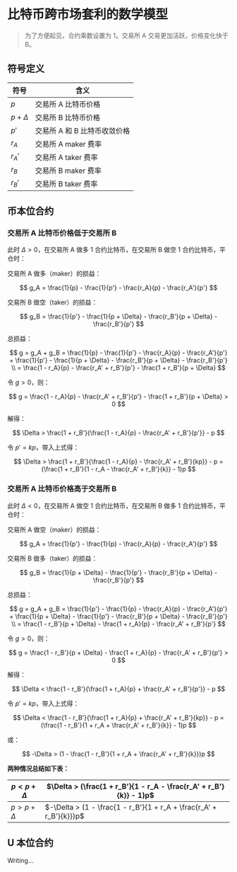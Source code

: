 # 比特币跨市场套利的数学模型

> 为了方便起见，合约乘数设置为 1。交易所 A 交易更加活跃，价格变化快于 B。

## 符号定义

| 符号         | 含义                         |
| ------------ | ---------------------------- |
| $p$          | 交易所 A 比特币价格          |
| $p + \Delta$ | 交易所 B 比特币价格          |
| $p'$         | 交易所 A 和 B 比特币收敛价格 |
| $r_A$        | 交易所 A maker 费率          |
| $r_A'$       | 交易所 A taker 费率          |
| $r_B$        | 交易所 B maker 费率          |
| $r_B'$       | 交易所 B taker 费率          |

## 币本位合约

### 交易所 A 比特币价格低于交易所 B

此时 $\Delta > 0$，在交易所 A 做多 1 合约比特币，在交易所 B 做空 1 合约比特币，平仓时：

交易所 A 做多（maker）的损益：

$$
g_A = \frac{1}{p} - \frac{1}{p'} - \frac{r_A}{p} - \frac{r_A'}{p'}
$$

交易所 B 做空（taker）的损益：

$$
g_B = \frac{1}{p'} - \frac{1}{p + \Delta} - \frac{r_B'}{p + \Delta} - \frac{r_B'}{p'}
$$

总损益：

$$
g = g_A + g_B = \frac{1}{p} - \frac{1}{p'} - \frac{r_A}{p} - \frac{r_A'}{p'} + \frac{1}{p'} - \frac{1}{p + \Delta} - \frac{r_B'}{p + \Delta} - \frac{r_B'}{p'} \\ = \frac{1 - r_A}{p} - \frac{r_A' + r_B'}{p'} - \frac{1 + r_B'}{p + \Delta}
$$

令 $g > 0$，则：

$$
g = \frac{1 - r_A}{p} - \frac{r_A' + r_B'}{p'} - \frac{1 + r_B'}{p + \Delta} > 0
$$

解得：

$$
\Delta > \frac{1 + r_B'}{\frac{1 - r_A}{p} - \frac{r_A' + r_B'}{p'}} - p
$$

令 $p' = kp$，带入上式得：

$$
\Delta > \frac{1 + r_B'}{\frac{1 - r_A}{p} - \frac{r_A' + r_B'}{kp}} - p = (\frac{1 + r_B'}{1 - r_A - \frac{r_A' + r_B'}{k}} - 1)p
$$

### 交易所 A 比特币价格高于交易所 B

此时 $\Delta < 0$，在交易所 A 做空 1 合约比特币，在交易所 B 做多 1 合约比特币，平仓时：

交易所 A 做空（maker）的损益：

$$
g_A = \frac{1}{p'} - \frac{1}{p} - \frac{r_A}{p} - \frac{r_A'}{p'}
$$

交易所 B 做多（taker）的损益：

$$
g_B = \frac{1}{p + \Delta} - \frac{1}{p'} - \frac{r_B'}{p + \Delta} - \frac{r_B'}{p'}
$$

总损益：

$$
g = g_A + g_B = \frac{1}{p'} - \frac{1}{p} - \frac{r_A}{p} - \frac{r_A'}{p'} + \frac{1}{p + \Delta} - \frac{1}{p'} - \frac{r_B'}{p + \Delta} - \frac{r_B'}{p'} \\ = \frac{1 - r_B'}{p + \Delta} - \frac{1 + r_A}{p} - \frac{r_A' + r_B'}{p'}
$$

令 $g > 0$，则：

$$
g = \frac{1 - r_B'}{p + \Delta} - \frac{1 + r_A}{p} - \frac{r_A' + r_B'}{p'} > 0
$$

解得：

$$
\Delta < \frac{1 - r_B'}{\frac{1 + r_A}{p} + \frac{r_A' + r_B'}{p'}} - p
$$

令 $p' = kp$，带入上式得：

$$
\Delta < \frac{1 - r_B'}{\frac{1 + r_A}{p} + \frac{r_A' + r_B'}{kp}} - p = (\frac{1 - r_B'}{1 + r_A + \frac{r_A' + r_B'}{k}} - 1)p
$$

或：

$$
-\Delta > (1 - \frac{1 - r_B'}{1 + r_A + \frac{r_A' + r_B'}{k}})p
$$

**两种情况总结如下表：**

| $p < p + \Delta$ | $\Delta > (\frac{1 + r_B'}{1 - r_A - \frac{r_A' + r_B'}{k}} - 1)p$  |
| ---------------- | ------------------------------------------------------------------- |
| $p > p + \Delta$ | $-\Delta > (1 - \frac{1 - r_B'}{1 + r_A + \frac{r_A' + r_B'}{k}})p$ |

## U 本位合约

Writing...
